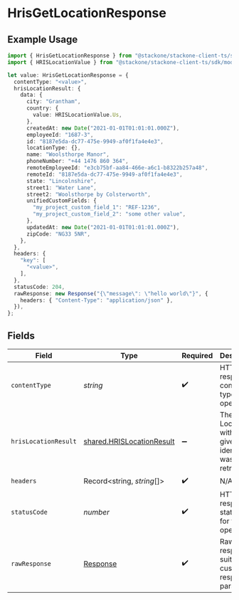 # HrisGetLocationResponse

## Example Usage

```typescript
import { HrisGetLocationResponse } from "@stackone/stackone-client-ts/sdk/models/operations";
import { HRISLocationValue } from "@stackone/stackone-client-ts/sdk/models/shared";

let value: HrisGetLocationResponse = {
  contentType: "<value>",
  hrisLocationResult: {
    data: {
      city: "Grantham",
      country: {
        value: HRISLocationValue.Us,
      },
      createdAt: new Date("2021-01-01T01:01:01.000Z"),
      employeeId: "1687-3",
      id: "8187e5da-dc77-475e-9949-af0f1fa4e4e3",
      locationType: {},
      name: "Woolsthorpe Manor",
      phoneNumber: "+44 1476 860 364",
      remoteEmployeeId: "e3cb75bf-aa84-466e-a6c1-b8322b257a48",
      remoteId: "8187e5da-dc77-475e-9949-af0f1fa4e4e3",
      state: "Lincolnshire",
      street1: "Water Lane",
      street2: "Woolsthorpe by Colsterworth",
      unifiedCustomFields: {
        "my_project_custom_field_1": "REF-1236",
        "my_project_custom_field_2": "some other value",
      },
      updatedAt: new Date("2021-01-01T01:01:01.000Z"),
      zipCode: "NG33 5NR",
    },
  },
  headers: {
    "key": [
      "<value>",
    ],
  },
  statusCode: 204,
  rawResponse: new Response("{\"message\": \"hello world\"}", {
    headers: { "Content-Type": "application/json" },
  }),
};
```

## Fields

| Field                                                                         | Type                                                                          | Required                                                                      | Description                                                                   |
| ----------------------------------------------------------------------------- | ----------------------------------------------------------------------------- | ----------------------------------------------------------------------------- | ----------------------------------------------------------------------------- |
| `contentType`                                                                 | *string*                                                                      | :heavy_check_mark:                                                            | HTTP response content type for this operation                                 |
| `hrisLocationResult`                                                          | [shared.HRISLocationResult](../../../sdk/models/shared/hrislocationresult.md) | :heavy_minus_sign:                                                            | The Location with the given identifier was retrieved.                         |
| `headers`                                                                     | Record<string, *string*[]>                                                    | :heavy_check_mark:                                                            | N/A                                                                           |
| `statusCode`                                                                  | *number*                                                                      | :heavy_check_mark:                                                            | HTTP response status code for this operation                                  |
| `rawResponse`                                                                 | [Response](https://developer.mozilla.org/en-US/docs/Web/API/Response)         | :heavy_check_mark:                                                            | Raw HTTP response; suitable for custom response parsing                       |